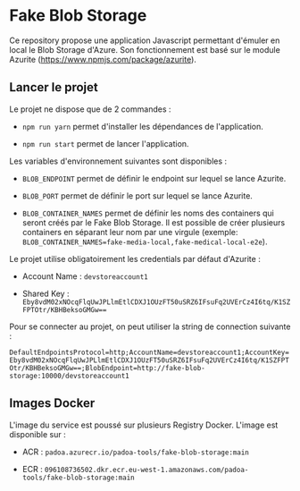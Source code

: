 # Fake Blob Storage

Ce repository propose une application Javascript permettant d'émuler en local le Blob Storage d'Azure.
Son fonctionnement est basé sur le module Azurite (https://www.npmjs.com/package/azurite).

## Lancer le projet

Le projet ne dispose que de 2 commandes :

- ``npm run yarn`` permet d'installer les dépendances de l'application.

- ``npm run start`` permet de lancer l'application.

Les variables d'environnement suivantes sont disponibles :

- ``BLOB_ENDPOINT`` permet de définir le endpoint sur lequel se lance Azurite.

- ``BLOB_PORT`` permet de définir le port sur lequel se lance Azurite.

- ``BLOB_CONTAINER_NAMES`` permet de définir les noms des containers qui seront créés par le Fake Blob Storage.
Il est possible de créer plusieurs containers en séparant leur nom par une virgule 
(exemple: ``BLOB_CONTAINER_NAMES=fake-media-local,fake-medical-local-e2e``).

Le projet utilise obligatoirement les credentials par défaut d'Azurite : 

- Account Name : ``devstoreaccount1``

- Shared Key : ``Eby8vdM02xNOcqFlqUwJPLlmEtlCDXJ1OUzFT50uSRZ6IFsuFq2UVErCz4I6tq/K1SZFPTOtr/KBHBeksoGMGw==``

Pour se connecter au projet, on peut utiliser la string de connection suivante : 

``DefaultEndpointsProtocol=http;AccountName=devstoreaccount1;AccountKey=Eby8vdM02xNOcqFlqUwJPLlmEtlCDXJ1OUzFT50uSRZ6IFsuFq2UVErCz4I6tq/K1SZFPTOtr/KBHBeksoGMGw==;BlobEndpoint=http://fake-blob-storage:10000/devstoreaccount1``

## Images Docker

L'image du service est poussé sur plusieurs Registry Docker. L'image est disponible sur :

- ACR : ``padoa.azurecr.io/padoa-tools/fake-blob-storage:main``

- ECR : ``096108736502.dkr.ecr.eu-west-1.amazonaws.com/padoa-tools/fake-blob-storage:main``
